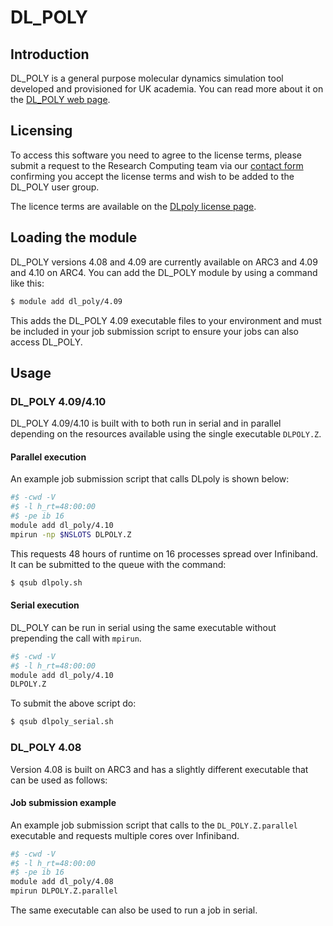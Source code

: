 # DL_POLY

## Introduction

DL_POLY is a general purpose molecular dynamics simulation tool developed and
provisioned for UK academia. You can read more about it on the [DL_POLY web
page](https://www.scd.stfc.ac.uk/Pages/DL_POLY.aspx).

## Licensing

To access this software you need to agree to the license terms, please submit a
request to the Research Computing team via our [contact
form](https://it.leeds.ac.uk/it?id=sc_cat_item&sys_id=7587b2530f675f00a82247ece1050eda)
confirming you accept the license terms and wish to be added to the DL_POLY
user group.

The licence terms are available on the [DLpoly license page](./dlpoly/license).

## Loading the module

DL_POLY versions 4.08 and 4.09 are currently available on ARC3 and 4.09 and
4.10 on ARC4.  You can add the DL_POLY module by using a command like this:

```bash
$ module add dl_poly/4.09
```

This adds the DL_POLY 4.09 executable files to your environment and must be
included in your job submission script to ensure your jobs can also access
DL_POLY.

## Usage

### DL_POLY 4.09/4.10

DL_POLY 4.09/4.10 is built with to both run in serial and in parallel depending
on the resources available using the single executable `DLPOLY.Z`.

#### Parallel execution

An example job submission script that calls DLpoly is shown below:

```bash
#$ -cwd -V
#$ -l h_rt=48:00:00
#$ -pe ib 16
module add dl_poly/4.10
mpirun -np $NSLOTS DLPOLY.Z
```

This requests 48 hours of runtime on 16 processes spread over Infiniband. It
can be submitted to the queue with the command:

```bash
$ qsub dlpoly.sh
```

#### Serial execution

DL_POLY can be run in serial using the same executable without prepending the
call with `mpirun`.

```bash
#$ -cwd -V
#$ -l h_rt=48:00:00
module add dl_poly/4.10
DLPOLY.Z
```

To submit the above script do:

```bash
$ qsub dlpoly_serial.sh
```

### DL_POLY 4.08

Version 4.08 is built on ARC3 and has a slightly different executable that can
be used as follows:

#### Job submission example

An example job submission script that calls to the `DL_POLY.Z.parallel`
executable and requests multiple cores over Infiniband.

```bash
#$ -cwd -V
#$ -l h_rt=48:00:00
#$ -pe ib 16
module add dl_poly/4.08
mpirun DLPOLY.Z.parallel
```

The same executable can also be used to run a job in serial.
